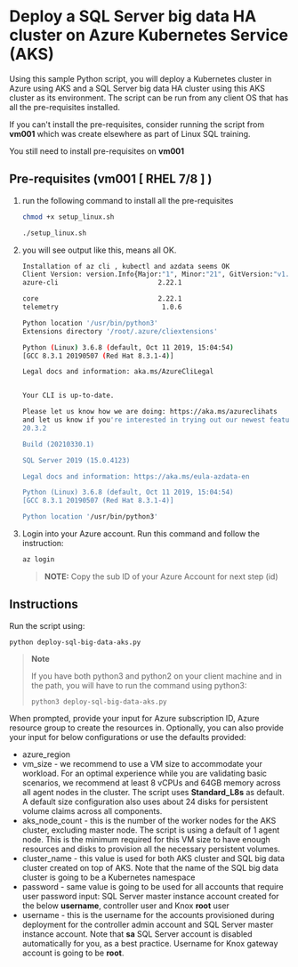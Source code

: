 
# Deploy a SQL Server big data HA cluster on Azure Kubernetes Service (AKS) 

Using this sample Python script, you will deploy a Kubernetes cluster in Azure using AKS and a SQL Server big data HA cluster using this AKS cluster as its environment. The script can be run from any client OS that has all the pre-requisites installed.

If you can't install the pre-requisites, consider running the script from **vm001** which was create elsewhere as part of Linux SQL training. 

You still need to install pre-requisites on **vm001** 

## Pre-requisites (vm001 [ RHEL 7/8 ] )

1. run the following command to install all the pre-requisites 
    ```sh 
    chmod +x setup_linux.sh

    ./setup_linux.sh 
    ```

1. you will see output like this, means all OK.
    ```sh 
    Installation of az cli , kubectl and azdata seems OK
    Client Version: version.Info{Major:"1", Minor:"21", GitVersion:"v1.21.0", GitCommit:"cb303e613a121a29364f75cc67d3d580833a7479", GitTreeState:"clean", BuildDate:"2021-04-08T16:31:21Z", GoVersion:"go1.16.1", Compiler:"gc", Platform:"linux/amd64"}
    azure-cli                         2.22.1

    core                              2.22.1
    telemetry                          1.0.6

    Python location '/usr/bin/python3'
    Extensions directory '/root/.azure/cliextensions'

    Python (Linux) 3.6.8 (default, Oct 11 2019, 15:04:54)
    [GCC 8.3.1 20190507 (Red Hat 8.3.1-4)]

    Legal docs and information: aka.ms/AzureCliLegal


    Your CLI is up-to-date.

    Please let us know how we are doing: https://aka.ms/azureclihats
    and let us know if you're interested in trying out our newest features: https://aka.ms/CLIUXstudy
    20.3.2

    Build (20210330.1)

    SQL Server 2019 (15.0.4123)

    Legal docs and information: https://aka.ms/eula-azdata-en

    Python (Linux) 3.6.8 (default, Oct 11 2019, 15:04:54)
    [GCC 8.3.1 20190507 (Red Hat 8.3.1-4)]

    Python location '/usr/bin/python3'

    ```

1. Login into your Azure account. Run this command and follow the instruction: 
    ````sh
    az login
    ````
    > **NOTE:** Copy the sub ID of your Azure Account for next step  (id)

## Instructions

Run the script using:
```
python deploy-sql-big-data-aks.py
```

>**Note**
>
>If you have both python3 and python2 on your client machine and in the path, you will have to run the command using python3:
>```
>python3 deploy-sql-big-data-aks.py
>```


When prompted, provide your input for Azure subscription ID, Azure resource group to create the resources in.  Optionally, you can also provide your input for below configurations or use the defaults provided:
- azure_region
- vm_size - we recommend to use a VM size to accommodate your workload. For an optimal experience while you are validating basic scenarios, we recommend at least 8 vCPUs and 64GB memory across all agent nodes in the cluster. The script uses **Standard_L8s** as default. A default size configuration also uses about 24 disks for persistent volume claims across all components.
- aks_node_count - this is the number of the worker nodes for the AKS cluster, excluding master node. The script is using a default of 1 agent node. This is the minimum required for this VM size to have enough resources and disks to provision all the necessary persistent volumes.
- cluster_name - this value is used for both AKS cluster and SQL big data cluster created on top of AKS. Note that the name of the SQL big data cluster is going to be a Kubernetes namespace
- password - same value is going to be used for all accounts that require user password input: SQL Server master instance account created for the below **username**, controller user and Knox **root** user
- username - this is the username for the accounts provisioned during deployment for the controller admin account and SQL Server master instance account. Note that **sa** SQL Server account is disabled automatically for you, as a best practice. Username for Knox gateway account is going to be **root**.
